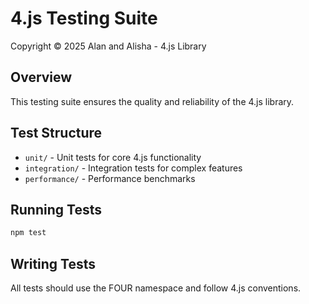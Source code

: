 # 4.js Testing Suite

Copyright © 2025 Alan and Alisha - 4.js Library

## Overview
This testing suite ensures the quality and reliability of the 4.js library.

## Test Structure
- `unit/` - Unit tests for core 4.js functionality
- `integration/` - Integration tests for complex features
- `performance/` - Performance benchmarks

## Running Tests
```bash
npm test
```

## Writing Tests
All tests should use the FOUR namespace and follow 4.js conventions.
